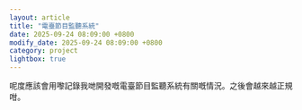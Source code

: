 ```yaml
---
layout: article
title: "電臺節目監聽系統"
date: 2025-09-24 08:09:00 +0800
modify_date: 2025-09-24 08:09:00 +0800
category: project
lightbox: true
---
```


呢度應該會用嚟記錄我哋開發嘅電臺節目監聽系統有關嘅情況。之後會越來越正規咁。
